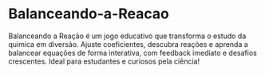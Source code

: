 # Balanceando-a-Reacao
Balanceando a Reação é um jogo educativo que transforma o estudo da química em diversão. Ajuste coeficientes, descubra reações e aprenda a balancear equações de forma interativa, com feedback imediato e desafios crescentes. Ideal para estudantes e curiosos pela ciência!
